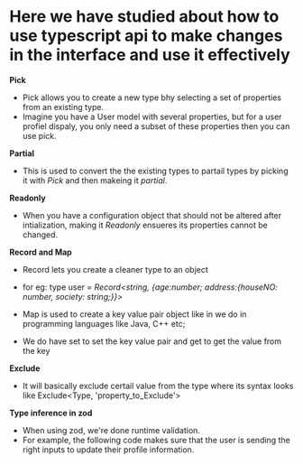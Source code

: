 # Here we have studied about how to use typescript api to make changes in the interface and use it effectively

**Pick**
- Pick allows you to create a new type bhy selecting a set of properties from an existing type.
- Imagine you have a User model with several properties, but for a user profiel dispaly, you only need a subset of these properties then you can use pick.

**Partial**
- This is used to convert the the existing types to partail types by picking it with *Pick* and then makeing it *partial*.

**Readonly**
- When you have a configuration object that should not be altered after intialization, making it *Readonly* ensueres its properties cannot be changed.

**Record and Map**

- Record lets you create a cleaner type to an object
- for eg: type user = *Record<string, {age:number; address:{houseNO: number, society: string;}}>*

- Map is used to create a key value pair object like in we do in programming languages like Java, C++ etc;
- We do have set to set the key value pair and get to get the value from the key

**Exclude**
- It will basically exclude certail value from the type where its syntax looks like Exclude<Type, 'property_to_Exclude'>

**Type inference in zod**
- When using zod, we're done runtime validation.
- For example, the following code makes sure that the user is sending the right inputs to update their profile information.
